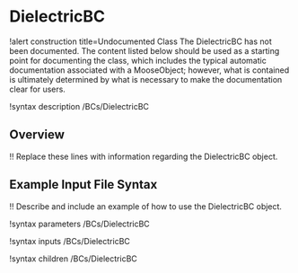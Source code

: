 # DielectricBC

!alert construction title=Undocumented Class
The DielectricBC has not been documented. The content listed below should be used as a starting point for
documenting the class, which includes the typical automatic documentation associated with a
MooseObject; however, what is contained is ultimately determined by what is necessary to make the
documentation clear for users.

!syntax description /BCs/DielectricBC

## Overview

!! Replace these lines with information regarding the DielectricBC object.

## Example Input File Syntax

!! Describe and include an example of how to use the DielectricBC object.

!syntax parameters /BCs/DielectricBC

!syntax inputs /BCs/DielectricBC

!syntax children /BCs/DielectricBC
